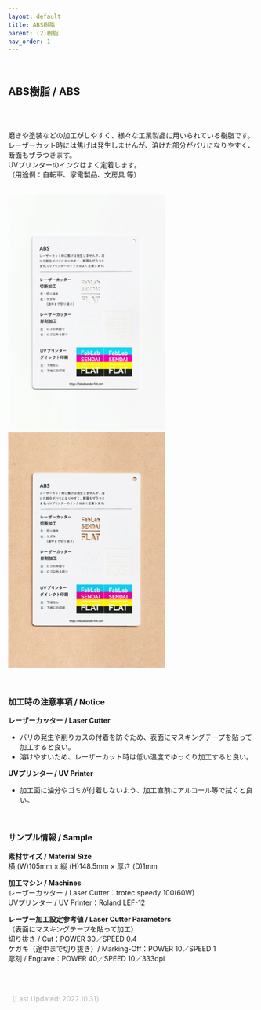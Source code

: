 ```yaml
---
layout: default
title: ABS樹脂
parent: (2)樹脂
nav_order: 1
---
```


<br>

## ABS樹脂 / ABS
<br><br>

磨きや塗装などの加工がしやすく、様々な工業製品に用いられている樹脂です。<br>
レーザーカット時には焦げは発生しませんが、溶けた部分がバリになりやすく、断面もザラつきます。<br>
UVプリンターのインクはよく定着します。<br>
（用途例：自転車、家電製品、文房具 等）
<br>
<br>

<img src="assets/06_ABS_1.png" width="320" alt="hi" class="inline"/><img src="assets/06_ABS_2.png" width="320" alt="hi" class="inline"/>

<br>

### **加工時の注意事項 / Notice**

**レーザーカッター / Laser Cutter**
* バリの発生や削りカスの付着を防ぐため、表面にマスキングテープを貼って加工すると良い。<br>
* 溶けやすいため、レーザーカット時は低い温度でゆっくり加工すると良い。<br>

**UVプリンター / UV Printer**
* 加工面に油分やゴミが付着しないよう、加工直前にアルコール等で拭くと良い。<br>

<br>

### **サンプル情報 / Sample**

**素材サイズ / Material Size**<br>
横 (W)105mm × 縦 (H)148.5mm × 厚さ (D)1mm<br>

**加工マシン / Machines**<br>
レーザーカッター / Laser Cutter：trotec speedy 100(60W)<br>
UVプリンター / UV Printer：Roland LEF-12<br>

**レーザー加工設定参考値 / Laser Cutter Parameters**<br>
（表面にマスキングテープを貼って加工）<br>
切り抜き / Cut：POWER 30／SPEED 0.4<br>
ケガキ（途中まで切り抜き）/ Marking-Off：POWER 10／SPEED 1<br>
彫刻 / Engrave：POWER 40／SPEED 10／333dpi<br>

<br><br>

<span style="color: #B2B2B2">
（Last Updated: 2022.10.31）
</span>
